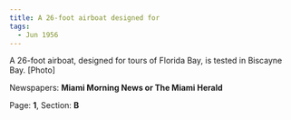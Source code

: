 ```yaml
---  
title: A 26-foot airboat designed for  
tags:  
  - Jun 1956  
---  
```

  
A 26-foot airboat, designed for tours of Florida Bay, is tested in Biscayne Bay. [Photo]  
  
Newspapers: **Miami Morning News or The Miami Herald**  
  
Page: **1**, Section: **B** 
